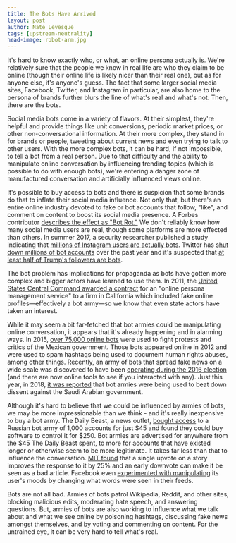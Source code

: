 ```yaml
---
title: The Bots Have Arrived
layout: post
author: Nate Levesque
tags: [upstream-neutrality]
head-image: robot-arm.jpg
---
```


It's hard to know exactly who, or what, an online persona actually is. We're relatively sure that the people we know in real life are who they claim to be online (though their online life is likely nicer than their real one), but as for anyone else, it's anyone's guess. The fact that some larger social media sites, Facebook, Twitter, and Instagram in particular, are also home to the persona of brands further blurs the line of what's real and what's not. Then, there are the bots.

Social media bots come in a variety of flavors. At their simplest, they're helpful and provide things like unit conversions, periodic market prices, or other non-conversational information. At their more complex, they stand in for brands or people, tweeting about current news and even trying to talk to other users. With the more complex bots, it can be hard, if not impossible, to tell a bot from a real person. Due to that difficulty and the ability to manipulate online conversation by influencing trending topics (which is possible to do with enough bots), we're entering a danger zone of manufactured conversation and artificially influenced views online.

It's possible to buy access to bots and there is suspicion that some brands do that to inflate their social media influence. Not only that, but there's an entire online industry devoted to fake or bot accounts that follow, "like", and comment on content to boost its social media presence. A Forbes contributor [describes the effect as "Bot Rot."](https://www.forbes.com/sites/michaelstone/2018/02/09/the-bot-rot-are-follower-numbers-real/#4335e5ed6485) We don't reliably know how many social media users are real, though some platforms are more effected than others. In summer 2017, a security researcher published a study indicating that [millions of Instagram users are actually bots](https://motherboard.vice.com/en_us/article/wnj9vy/24-million-instagram-accounts-spambots-study). Twitter has [shut down millions of bot accounts](https://mashable.com/2018/01/29/twitter-bots-purge-influencers-accounts) over the past year and it's suspected that [at least half of Trump's followers are bots](http://www.newsweek.com/donald-trump-twitter-followers-fake-617873).

The bot problem has implications for propaganda as bots have gotten more complex and bigger actors have learned to use them. In 2011, the [United States Central Command awarded a contract](https://www.wired.co.uk/article/robot-propaganda) for an "online persona management service" to a firm in California which included fake online profiles—effectively a bot army—so we know that even state actors have taken an interest.

While it may seem a bit far-fetched that bot armies could be manipulating online conversation, it appears that it's already happening and in alarming ways. In 2015, [over 75,000 online bots](https://motherboard.vice.com/en_us/article/z4maww/how-mexican-twitter-bots-shut-down-dissent) were used to fight protests and critics of the Mexican government. Those bots appeared online in 2012 and were used to spam hashtags being used to document human rights abuses, among other things. Recently, an army of bots that spread fake news on a wide scale was discovered to have been [operating during the 2016 election](https://www.npr.org/sections/alltechconsidered/2017/04/03/522503844/how-russian-twitter-bots-pumped-out-fake-news-during-the-2016-election) (and there are now online tools to see if you interacted with any). Just this year, in 2018, [it was reported](https://www.thepeninsulaqatar.com/article/05/02/2018/Saudi-bots-use-%E2%80%98hashtag-poisoning%E2%80%99-to-spread-propaganda) that bot armies were being used to beat down dissent against the Saudi Arabian government.

Although it's hard to believe that we could be influenced by armies of bots, we may be more impressionable than we think - and it's really inexpensive to buy a bot army. The Daily Beast, a news outlet, [bought access](https://www.thedailybeast.com/i-bought-a-russian-bot-army-for-under-dollar100) to a Russian bot army of 1,000 accounts for just $45 and found they could buy software to control it for $250. Bot armies are advertised for anywhere from the $45 The Daily Beast spent, to more for accounts that have existed longer or otherwise seem to be more legitimate. It takes far less than that to influence the conversation. [MIT found](https://www.wired.co.uk/article/robot-propaganda) that a single upvote on a story improves the response to it by 25% and an early downvote can make it be seen as a bad article. Facebook even [experimented with manipulating](https://www.independent.co.uk/life-style/gadgets-and-tech/facebook-manipulated-users-moods-in-secret-experiment-9571004.html) its user's moods by changing what words were seen in their feeds.

Bots are not all bad. Armies of bots patrol Wikipedia, Reddit, and other sites, blocking malicious edits, moderating hate speech, and answering questions. But, armies of bots are also working to influence what we talk about and what we see online by poisoning hashtags, discussing fake news amongst themselves, and by voting and commenting on content. For the untrained eye, it can be very hard to tell what's real.